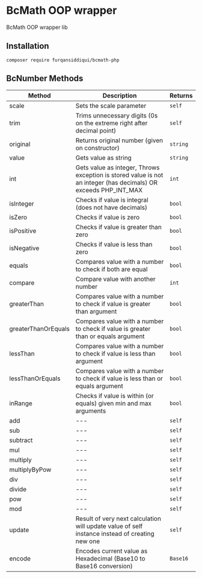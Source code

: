 # BcMath OOP wrapper

BcMath OOP wrapper lib

## Installation

`composer require furqansiddiqui/bcmath-php`

## BcNumber Methods

Method | Description | Returns
--- | --- | ---
scale | Sets the scale parameter | `self`
trim | Trims unnecessary digits (0s on the extreme right after decimal point) | `self`
original | Returns original number (given on constructor) | `string`
value | Gets value as string | `string`
int | Gets value as integer, Throws exception is stored value is not an integer (has decimals) OR exceeds PHP_INT_MAX | `int`
isInteger | Checks if value is integral (does not have decimals) | `bool`
isZero | Checks if value is zero | `bool`
isPositive| Checks if value is greater than zero | `bool`
isNegative| Checks if value is less than zero | `bool`
equals | Compares value with a number to check if both are equal | `bool`
compare | Compare value with another number | `int`
greaterThan | Compares value with a number to check if value is greater than argument | `bool`
greaterThanOrEquals | Compares value with a number to check if value is greater than or equals argument | `bool`
lessThan | Compares value with a number to check if value is less than argument | `bool`
lessThanOrEquals | Compares value with a number to check if value is less than or equals argument | `bool`
inRange |  Checks if value is within (or equals) given min and max arguments | `bool`
add | *---* | `self`
sub | *---* | `self`
subtract | *---* | `self`
mul | *---* | `self`
multiply | *---* | `self`
multiplyByPow | *---* | `self`
div | *---* | `self`
divide | *---* | `self`
pow | *---* | `self`
mod | *---* | `self`
update | Result of  very next calculation will update value of self instance instead of creating new one  | `self`
encode | Encodes current value as Hexadecimal (Base10 to Base16 conversion) | `Base16`